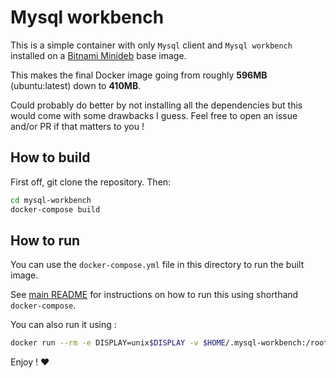 # Mysql workbench

This is a simple container with only `Mysql` client and `Mysql workbench` installed on a [Bitnami Minideb](https://github.com/bitnami/minideb) base image.

This makes the final Docker image going from roughly **596MB** (ubuntu:latest) down to **410MB**.

Could probably do better by not installing all the dependencies but this would come with some drawbacks I guess. Feel free to open an issue and/or PR if that matters to you !

## How to build

First off, git clone the repository. Then:

```sh
cd mysql-workbench
docker-compose build
```

## How to run

You can use the `docker-compose.yml` file in this directory to run the built image.

See [main README](README.md) for instructions on how to run this using shorthand `docker-compose`.

You can also run it using :

```sh
docker run --rm -e DISPLAY=unix$DISPLAY -v $HOME/.mysql-workbench:/root/.mysql/workbench -v /tmp/.X11-unix --net host --name workbench oorabona/mysql-workbench
```

Enjoy ! :heart:
